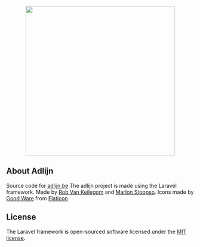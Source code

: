 <p align="center"><a href="https://laravel.com" target="_blank"><img src="https://raw.githubusercontent.com/laravel/art/master/logo-lockup/5%20SVG/2%20CMYK/1%20Full%20Color/laravel-logolockup-cmyk-red.svg" width="400"></a></p>

## About Adlijn

Source code for [adlijn.be](https://www.adlijn.be)
The adlijn project is made using the Laravel framework. 
Made by [Rob Van Keilegom](https://robvankeilegom.be/) and [Marlon Stoopso](https://github.com/marlonstoops).
Icons made by [Good Ware](https://www.flaticon.com/authors/good-ware) from [Flaticon](https://www.flaticon.com)

## License

The Laravel framework is open-sourced software licensed under the [MIT license](https://opensource.org/licenses/MIT).
